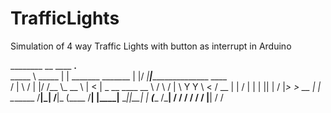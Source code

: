 # TrafficLights
Simulation of 4 way Traffic Lights with button as interrupt in Arduino

________           __                    ____  __.__                            
\_____  \   _____ |  | _______ _______  |    |/ _|__|_________________    ____  
 /   |   \ /     \|  |/ /\__  \\_  __ \ |      < |  \_  __ \____ \__  \  /    \ 
/    |    \  Y Y  \    <  / __ \|  | \/ |    |  \|  ||  | \/  |_> > __ \|   |  \
\_______  /__|_|  /__|_ \(____  /__|    |____|__ \__||__|  |   __(____  /___|  /
        \/      \/     \/     \/                \/         |__|       \/     \/ 
